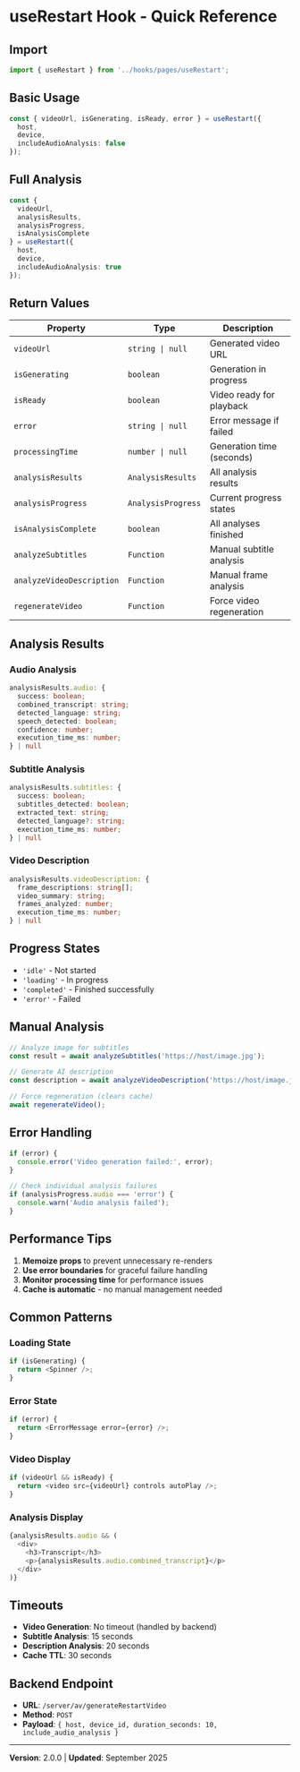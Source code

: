 # useRestart Hook - Quick Reference

## Import

```typescript
import { useRestart } from '../hooks/pages/useRestart';
```

## Basic Usage

```typescript
const { videoUrl, isGenerating, isReady, error } = useRestart({
  host,
  device,
  includeAudioAnalysis: false
});
```

## Full Analysis

```typescript
const { 
  videoUrl,
  analysisResults,
  analysisProgress,
  isAnalysisComplete
} = useRestart({
  host,
  device,
  includeAudioAnalysis: true
});
```

## Return Values

| Property | Type | Description |
|----------|------|-------------|
| `videoUrl` | `string \| null` | Generated video URL |
| `isGenerating` | `boolean` | Generation in progress |
| `isReady` | `boolean` | Video ready for playback |
| `error` | `string \| null` | Error message if failed |
| `processingTime` | `number \| null` | Generation time (seconds) |
| `analysisResults` | `AnalysisResults` | All analysis results |
| `analysisProgress` | `AnalysisProgress` | Current progress states |
| `isAnalysisComplete` | `boolean` | All analyses finished |
| `analyzeSubtitles` | `Function` | Manual subtitle analysis |
| `analyzeVideoDescription` | `Function` | Manual frame analysis |
| `regenerateVideo` | `Function` | Force video regeneration |

## Analysis Results

### Audio Analysis
```typescript
analysisResults.audio: {
  success: boolean;
  combined_transcript: string;
  detected_language: string;
  speech_detected: boolean;
  confidence: number;
  execution_time_ms: number;
} | null
```

### Subtitle Analysis
```typescript
analysisResults.subtitles: {
  success: boolean;
  subtitles_detected: boolean;
  extracted_text: string;
  detected_language?: string;
  execution_time_ms: number;
} | null
```

### Video Description
```typescript
analysisResults.videoDescription: {
  frame_descriptions: string[];
  video_summary: string;
  frames_analyzed: number;
  execution_time_ms: number;
} | null
```

## Progress States

- `'idle'` - Not started
- `'loading'` - In progress  
- `'completed'` - Finished successfully
- `'error'` - Failed

## Manual Analysis

```typescript
// Analyze image for subtitles
const result = await analyzeSubtitles('https://host/image.jpg');

// Generate AI description
const description = await analyzeVideoDescription('https://host/image.jpg');

// Force regeneration (clears cache)
await regenerateVideo();
```

## Error Handling

```typescript
if (error) {
  console.error('Video generation failed:', error);
}

// Check individual analysis failures
if (analysisProgress.audio === 'error') {
  console.warn('Audio analysis failed');
}
```

## Performance Tips

1. **Memoize props** to prevent unnecessary re-renders
2. **Use error boundaries** for graceful failure handling  
3. **Monitor processing time** for performance issues
4. **Cache is automatic** - no manual management needed

## Common Patterns

### Loading State
```typescript
if (isGenerating) {
  return <Spinner />;
}
```

### Error State  
```typescript
if (error) {
  return <ErrorMessage error={error} />;
}
```

### Video Display
```typescript
if (videoUrl && isReady) {
  return <video src={videoUrl} controls autoPlay />;
}
```

### Analysis Display
```typescript
{analysisResults.audio && (
  <div>
    <h3>Transcript</h3>
    <p>{analysisResults.audio.combined_transcript}</p>
  </div>
)}
```

## Timeouts

- **Video Generation**: No timeout (handled by backend)
- **Subtitle Analysis**: 15 seconds
- **Description Analysis**: 20 seconds
- **Cache TTL**: 30 seconds

## Backend Endpoint

- **URL**: `/server/av/generateRestartVideo`
- **Method**: `POST`
- **Payload**: `{ host, device_id, duration_seconds: 10, include_audio_analysis }`

---

**Version**: 2.0.0 | **Updated**: September 2025
